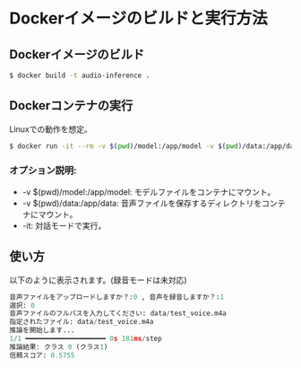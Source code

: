 # Dockerイメージのビルドと実行方法
## Dockerイメージのビルド

```bash
$ docker build -t audio-inference .
```
## Dockerコンテナの実行
Linuxでの動作を想定。
```bash
$ docker run -it --rm -v $(pwd)/model:/app/model -v $(pwd)/data:/app/data audio-inference
```

### オプション説明:

- -v $(pwd)/model:/app/model: モデルファイルをコンテナにマウント。
- -v $(pwd)/data:/app/data: 音声ファイルを保存するディレクトリをコンテナにマウント。
- -it: 対話モードで実行。

## 使い方
以下のように表示されます。(録音モードは未対応)
```Python
音声ファイルをアップロードしますか？:0 , 音声を録音しますか？:1
選択: 0   
音声ファイルのフルパスを入力してください: data/test_voice.m4a
指定されたファイル: data/test_voice.m4a
推論を開始します...
1/1 ━━━━━━━━━━━━━━━━━━━━ 0s 181ms/step
推論結果: クラス 0 (クラス1)
信頼スコア: 0.5755
```
